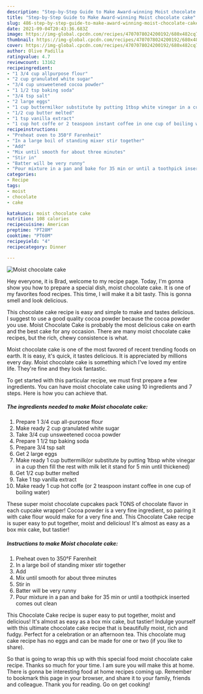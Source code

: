 ```yaml
---
description: "Step-by-Step Guide to Make Award-winning Moist chocolate cake"
title: "Step-by-Step Guide to Make Award-winning Moist chocolate cake"
slug: 486-step-by-step-guide-to-make-award-winning-moist-chocolate-cake
date: 2021-09-04T20:43:36.683Z
image: https://img-global.cpcdn.com/recipes/4707078024200192/680x482cq70/moist-chocolate-cake-recipe-main-photo.jpg
thumbnail: https://img-global.cpcdn.com/recipes/4707078024200192/680x482cq70/moist-chocolate-cake-recipe-main-photo.jpg
cover: https://img-global.cpcdn.com/recipes/4707078024200192/680x482cq70/moist-chocolate-cake-recipe-main-photo.jpg
author: Olive Padilla
ratingvalue: 4.7
reviewcount: 13162
recipeingredient:
- "1 3/4 cup allpurpose flour"
- "2 cup granulated white sugar"
- "3/4 cup unsweetened cocoa powder"
- "1 1/2 tsp baking soda"
- "3/4 tsp salt"
- "2 large eggs"
- "1 cup buttermilkor substitute by putting 1tbsp white vinegar in a cup then fill the rest with milk let it stand for 5 min until thickened"
- "1/2 cup butter melted"
- "1 tsp vanilla extract"
- "1 cup hot coffe or 2 teaspoon instant coffee in one cup of boiling water"
recipeinstructions:
- "Preheat oven to 350°F Farenheit"
- "In a large boil of standing mixer stir together"
- "Add"
- "Mix until smooth for about three minutes"
- "Stir in"
- "Batter will be very runny"
- "Pour mixture in a pan and bake for 35 min or until a toothpick inserted comes out clean"
categories:
- Recipe
tags:
- moist
- chocolate
- cake

katakunci: moist chocolate cake 
nutrition: 108 calories
recipecuisine: American
preptime: "PT28M"
cooktime: "PT60M"
recipeyield: "4"
recipecategory: Dinner

---
```



![Moist chocolate cake](https://img-global.cpcdn.com/recipes/4707078024200192/680x482cq70/moist-chocolate-cake-recipe-main-photo.jpg)

Hey everyone, it is Brad, welcome to my recipe page. Today, I'm gonna show you how to prepare a special dish, moist chocolate cake. It is one of my favorites food recipes. This time, I will make it a bit tasty. This is gonna smell and look delicious.

This chocolate cake recipe is easy and simple to make and tastes delicious. I suggest to use a good quality cocoa powder because the cocoa powder you use. Moist Chocolate Cake is probably the most delicious cake on earth and the best cake for any occasion. There are many moist chocolate cake recipes, but the rich, chewy consistence is what.

Moist chocolate cake is one of the most favored of recent trending foods on earth. It is easy, it's quick, it tastes delicious. It is appreciated by millions every day. Moist chocolate cake is something which I've loved my entire life. They're fine and they look fantastic.


To get started with this particular recipe, we must first prepare a few ingredients. You can have moist chocolate cake using 10 ingredients and 7 steps. Here is how you can achieve that.

<!--inarticleads1-->

##### The ingredients needed to make Moist chocolate cake:

1. Prepare 1 3/4 cup all-purpose flour
1. Make ready 2 cup granulated white sugar
1. Take 3/4 cup unsweetened cocoa powder
1. Prepare 1 1/2 tsp baking soda
1. Prepare 3/4 tsp salt
1. Get 2 large eggs
1. Make ready 1 cup buttermilk(or substitute by putting 1tbsp white vinegar in a cup then fill the rest with milk let it stand for 5 min until thickened)
1. Get 1/2 cup butter melted
1. Take 1 tsp vanilla extract
1. Make ready 1 cup hot coffe (or 2 teaspoon instant coffee in one cup of boiling water)


These super moist chocolate cupcakes pack TONS of chocolate flavor in each cupcake wrapper! Cocoa powder is a very fine ingredient, so pairing it with cake flour would make for a very fine and. This Chocolate Cake recipe is super easy to put together, moist and delicious! It&#39;s almost as easy as a box mix cake, but tastier! 

<!--inarticleads2-->

##### Instructions to make Moist chocolate cake:

1. Preheat oven to 350°F Farenheit
1. In a large boil of standing mixer stir together
1. Add
1. Mix until smooth for about three minutes
1. Stir in
1. Batter will be very runny
1. Pour mixture in a pan and bake for 35 min or until a toothpick inserted comes out clean


This Chocolate Cake recipe is super easy to put together, moist and delicious! It&#39;s almost as easy as a box mix cake, but tastier! Indulge yourself with this ultimate chocolate cake recipe that is beautifully moist, rich and fudgy. Perfect for a celebration or an afternoon tea. This chocolate mug cake recipe has no eggs and can be made for one or two (if you like to share). 

So that is going to wrap this up with this special food moist chocolate cake recipe. Thanks so much for your time. I am sure you will make this at home. There is gonna be interesting food at home recipes coming up. Remember to bookmark this page in your browser, and share it to your family, friends and colleague. Thank you for reading. Go on get cooking!
